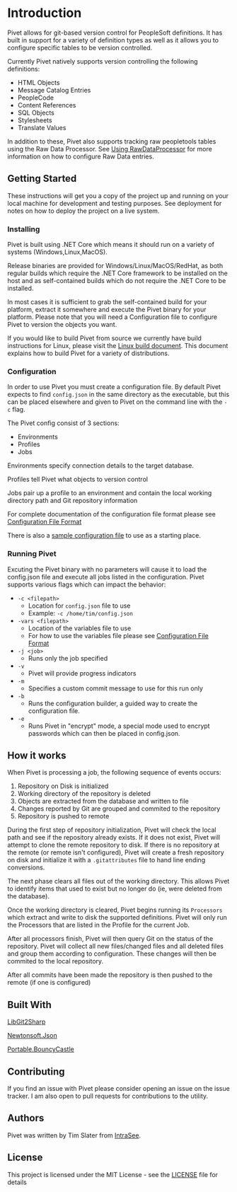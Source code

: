 # Introduction

Pivet allows for git-based version control for PeopleSoft definitions. It has built in support for a variety of definition types as well as it allows you to configure specific tables to be version controlled.

Currently Pivet natively supports version controlling the following definitions:
 - HTML Objects
 - Message Catalog Entries
 - PeopleCode
 - Content References
 - SQL Objects
 - Stylesheets
 - Translate Values

In addition to these, Pivet also supports tracking raw peopletools tables using the Raw Data Processor. See [Using RawDataProcessor](docs/raw_data.md) for more information on how to configure Raw Data entries.

## Getting Started

These instructions will get you a copy of the project up and running on your local machine for development and testing purposes. See deployment for notes on how to deploy the project on a live system.

### Installing

Pivet is built using .NET Core which means it should run on a variety of systems (Windows,Linux,MacOS). 

Release binaries are provided for Windows/Linux/MacOS/RedHat, as both regular builds which require the .NET Core framework to be installed on the host and as self-contained builds which do not require the .NET Core to be installed.

In most cases it is sufficient to grab the self-contained build for your platform, extract it somewhere and execute the Pivet binary for your platform. Please note that you will need a Configuration file to configure Pivet to version the objects you want. 

If you would like to build Pivet from source we currently have build instructions for Linux, please visit the [Linux build document](Linux.md). This document explains how to build Pivet for a variety of distributions.

### Configuration

In order to use Pivet you must create a configuration file. By default Pivet expects to find `config.json` in the same directory as the executable, but this can be placed elsewhere and given to Pivet on the command line with the `-c` flag.

The Pivet config consist of 3 sections:

* Environments
* Profiles
* Jobs

Environments specify connection details to the target database.

Profiles tell Pivet what objects to version control

Jobs pair up a profile to an environment and contain the local working directory path and Git repository information

For complete documentation of the configuration file format please see [Configuration File Format](docs/config_format.md)

There is also a [sample configuration file](samples/sample-config.json) to use as a starting place.

### Running Pivet

Excuting the Pivet binary with no parameters will cause it to load the config.json file and execute all jobs listed in the configuration. Pivet supports various flags which can impact the behavior:

* `-c <filepath>`
  * Location for `config.json` file to use
  * Example: `-c /home/tim/config.json`
* `-vars <filepath>`
  * Location of the variables file to use
  * For how to use the variables file please see [Configuration File Format](docs/config_format.md)
* `-j <job>`
  * Runs only the job specified
* `-v`
  * Pivet will provide progress indicators 
* `-m`
  * Specifies a custom commit message to use for this run only
* `-b`
  * Runs the configuration builder, a guided way to create the configuration file.
* `-e`
  * Runs Pivet in "encrypt" mode, a special mode used to encrypt passwords which can then be placed in config.json.

## How it works

When Pivet is processing a job, the following sequence of events occurs:


1. Repository on Disk is initialized
2. Working directory of the repository is deleted
3. Objects are extracted from the database and written to file
4. Changes reported by Git are grouped and commited to the repository
5. Repository is pushed to remote

During the first step of repository initialization, Pivet will check the local path and see if the repository already exists. If it does not exist, Pivet will attempt to clone the remote repository to disk. If there is no repository at the remote (or remote isn't configured), Pivet will create a fresh repository on disk and initialize it with a `.gitattributes` file to hand line ending conversions.

The next phase clears all files out of the working directory. This allows Pivet to identify items that used to exist but no longer do (ie, were deleted from the database).

Once the working directory is cleared, Pivet begins running its `Processors` which extract and write to disk the supported definitions. Pivet will only run the Processors that are listed in the Profile for the current Job.

After all processors finish, Pivet will then query Git on the status of the repository. Pivet will collect all new files/changed files and all deleted files and group them according to configuration. These changes will then be commited to the local repository.

After all commits have been made the repository is then pushed to the remote (if one is configured)

## Built With

[LibGit2Sharp](https://github.com/libgit2/libgit2sharp)

[Newtonsoft.Json](https://github.com/JamesNK/Newtonsoft.Json)

[Portable.BouncyCastle](https://github.com/onovotny/bc-csharp)


## Contributing

If you find an issue with Pivet please consider opening an issue on the issue tracker. I am also open to pull requests for contributions to the utility.

## Authors

Pivet was written by Tim Slater from [IntraSee](https://intrasee.com/).

## License

This project is licensed under the MIT License - see the [LICENSE](LICENSE) file for details

